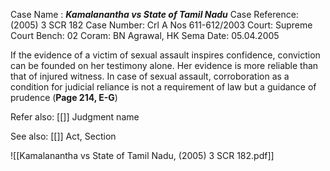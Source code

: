 Case Name : ***Kamalanantha vs State of Tamil Nadu***
Case Reference: (2005) 3 SCR 182
Case Number: Crl A Nos 611-612/2003
Court: Supreme Court
Bench: 02
Coram: BN Agrawal, HK Sema
Date: 05.04.2005

If the evidence of a victim of sexual assault inspires confidence, conviction can be founded on her testimony alone. Her evidence is more reliable than that of injured witness. In case of sexual assault, corroboration as a condition for judicial reliance is not a requirement of law but a guidance of prudence (**Page 214, E-G**)

Refer also:
[[]]
Judgment name

See also:
[[]] 
Act, Section

![[Kamalanantha vs State of Tamil Nadu, (2005) 3 SCR 182.pdf]]